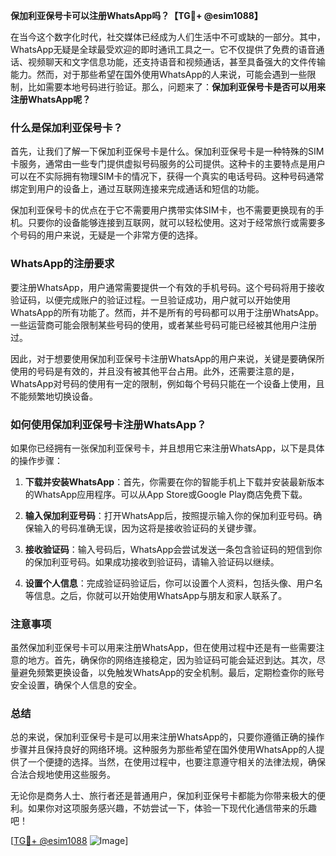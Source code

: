 **保加利亚保号卡可以注册WhatsApp吗？【TG💪+ @esim1088】**

在当今这个数字化时代，社交媒体已经成为人们生活中不可或缺的一部分。其中，WhatsApp无疑是全球最受欢迎的即时通讯工具之一。它不仅提供了免费的语音通话、视频聊天和文字信息功能，还支持语音和视频通话，甚至具备强大的文件传输能力。然而，对于那些希望在国外使用WhatsApp的人来说，可能会遇到一些限制，比如需要本地号码进行验证。那么，问题来了：**保加利亚保号卡是否可以用来注册WhatsApp呢？**

### 什么是保加利亚保号卡？

首先，让我们了解一下保加利亚保号卡是什么。保加利亚保号卡是一种特殊的SIM卡服务，通常由一些专门提供虚拟号码服务的公司提供。这种卡的主要特点是用户可以在不实际拥有物理SIM卡的情况下，获得一个真实的电话号码。这种号码通常绑定到用户的设备上，通过互联网连接来完成通话和短信的功能。

保加利亚保号卡的优点在于它不需要用户携带实体SIM卡，也不需要更换现有的手机。只要你的设备能够连接到互联网，就可以轻松使用。这对于经常旅行或需要多个号码的用户来说，无疑是一个非常方便的选择。

### WhatsApp的注册要求

要注册WhatsApp，用户通常需要提供一个有效的手机号码。这个号码将用于接收验证码，以便完成账户的验证过程。一旦验证成功，用户就可以开始使用WhatsApp的所有功能了。然而，并不是所有的号码都可以用于注册WhatsApp。一些运营商可能会限制某些号码的使用，或者某些号码可能已经被其他用户注册过。

因此，对于想要使用保加利亚保号卡注册WhatsApp的用户来说，关键是要确保所使用的号码是有效的，并且没有被其他平台占用。此外，还需要注意的是，WhatsApp对号码的使用有一定的限制，例如每个号码只能在一个设备上使用，且不能频繁地切换设备。

### 如何使用保加利亚保号卡注册WhatsApp？

如果你已经拥有一张保加利亚保号卡，并且想用它来注册WhatsApp，以下是具体的操作步骤：

1. **下载并安装WhatsApp**：首先，你需要在你的智能手机上下载并安装最新版本的WhatsApp应用程序。可以从App Store或Google Play商店免费下载。

2. **输入保加利亚号码**：打开WhatsApp后，按照提示输入你的保加利亚号码。确保输入的号码准确无误，因为这将是接收验证码的关键步骤。

3. **接收验证码**：输入号码后，WhatsApp会尝试发送一条包含验证码的短信到你的保加利亚号码。如果成功接收到验证码，请输入验证码以继续。

4. **设置个人信息**：完成验证码验证后，你可以设置个人资料，包括头像、用户名等信息。之后，你就可以开始使用WhatsApp与朋友和家人联系了。

### 注意事项

虽然保加利亚保号卡可以用来注册WhatsApp，但在使用过程中还是有一些需要注意的地方。首先，确保你的网络连接稳定，因为验证码可能会延迟到达。其次，尽量避免频繁更换设备，以免触发WhatsApp的安全机制。最后，定期检查你的账号安全设置，确保个人信息的安全。

### 总结

总的来说，保加利亚保号卡是可以用来注册WhatsApp的，只要你遵循正确的操作步骤并且保持良好的网络环境。这种服务为那些希望在国外使用WhatsApp的人提供了一个便捷的选择。当然，在使用过程中，也要注意遵守相关的法律法规，确保合法合规地使用这些服务。

无论你是商务人士、旅行者还是普通用户，保加利亚保号卡都能为你带来极大的便利。如果你对这项服务感兴趣，不妨尝试一下，体验一下现代化通信带来的乐趣吧！

[[TG💪+ @esim1088](https://t.me/s/esim1088) ![Image](https://i.postimg.cc/4NQfJmqS/Snipaste-2025-05-13-00-14-12.png)]